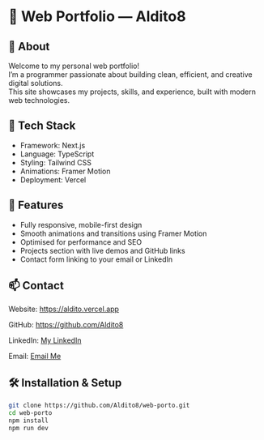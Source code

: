 # 💼 Web Portfolio — Aldito8

## 🚀 About  
Welcome to my personal web portfolio!  
I’m a programmer passionate about building clean, efficient, and creative digital solutions.  
This site showcases my projects, skills, and experience, built with modern web technologies.

## 🧰 Tech Stack  
- Framework: Next.js  
- Language: TypeScript  
- Styling: Tailwind CSS  
- Animations: Framer Motion  
- Deployment: Vercel  

## 📸 Features  
- Fully responsive, mobile-first design  
- Smooth animations and transitions using Framer Motion  
- Optimised for performance and SEO  
- Projects section with live demos and GitHub links  
- Contact form linking to your email or LinkedIn  

## 📫 Contact

Website: https://aldito.vercel.app

GitHub: https://github.com/Aldito8

LinkedIn: [My LinkedIn](https://www.linkedin.com/in/aldito-dwi-putra-sitompul/)

Email: [Email Me](alditositompul198@gmail.com)


## 🛠️ Installation & Setup  
```bash
git clone https://github.com/Aldito8/web-porto.git
cd web-porto
npm install
npm run dev
